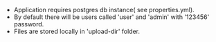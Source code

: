 * Application requires postgres db instance( see properties.yml).
* By default there will be users called 'user' and 'admin' with '123456' password.
* Files are stored locally in 'upload-dir' folder.